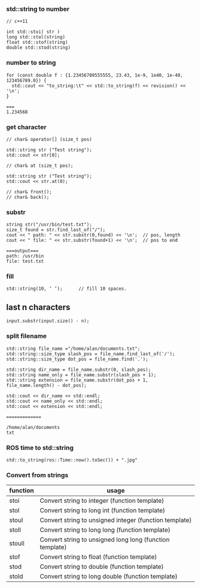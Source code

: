 ### std::string to number

```
// c++11

int std::stoi( str )
long std::stol(string)
float std::stof(string)
double std::stod(string)
```

### number to string

```
for (const double f : {1.23456789555555, 23.43, 1e-9, 1e40, 1e-40, 123456789.0}) {
  std::cout << "to_string:\t" << std::to_string(f) << revision() << '\n';
}

===
1.234568
```

### get character

```
// char& operator[] (size_t pos)

std::string str ("Test string");
std::cout << str[0];

// char& at (size_t pos);

std::string str ("Test string");
std::cout << str.at(0);

// char& front();
// char& back();
```

### substr

```
string str("/usr/bin/test.txt");
size_t found = str.find_last_of("/");
cout << " path: " << str.substr(0,found) << '\n';  // pos, length 
cout << " file: " << str.substr(found+1) << '\n';  // pos to end

===output===
path: /usr/bin
file: test.txt
```

### fill

```
std::string(10, ‘ ‘);      // fill 10 spaces.
```

## last n characters
```
input.substr(input.size() - n);
```

### split filename

```
std::string file_name ="/home/alan/documents.txt";
std::string::size_type slash_pos = file_name.find_last_of('/');
std::string::size_type dot_pos = file_name.find('.');

std::string dir_name = file_name.substr(0, slash_pos);
std::string name_only = file_name.substr(slash_pos + 1);
std::string extension = file_name.substr(dot_pos + 1, file_name.length() - dot_pos);
    
std::cout << dir_name << std::endl;
std::cout << name_only << std::endl;
std::cout << extension << std::endl;

=============

/home/alan/documents
txt
```

### ROS time to std::string

```
std::to_string(ros::Time::now().toSec()) + ".jpg"
```

### Convert from strings

| function | usage |
| ------------- | --------------------------------------- |
| stoi	| Convert string to integer (function template) | 
| stol	| Convert string to long int (function template) | 
| stoul	| Convert string to unsigned integer (function template) | 
| stoll	| Convert string to long long (function template) | 
| stoull	| Convert string to unsigned long long (function template) | 
| stof	| Convert string to float (function template) | 
| stod	| Convert string to double (function template) | 
| stold	| Convert string to long double (function template) | 




